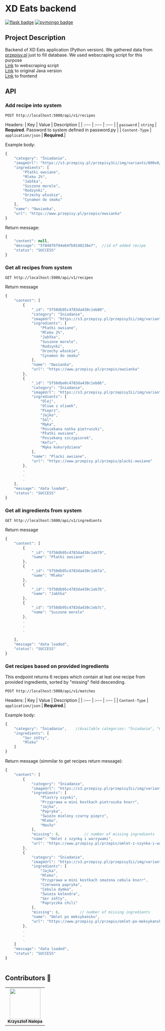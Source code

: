 # XD Eats backend

[![flask badge](https://img.shields.io/badge/flask-1.1.2-blue)](https://pypi.org/project/Flask/)
[![pymongo badge](https://img.shields.io/badge/pymongo-3.11.0-green)](https://pypi.org/project/pymongo/)

## Project Description

Backend of XD Eats application (Python version). We gathered data from [przepisy.pl](https://www.przepisy.pl/) just to fill database. We used webscraping script for this purpose<br>
[Link](https://github.com/Better-Team-XD/hacknarok-script) to webscraping script <br>
[Link](https://github.com/Better-Team-XD/hacknarok-back) to original Java version <br>
[Link](https://github.com/Better-Team-XD/hacknarok-web) to frontend

## API
### Add recipe into system

```http
POST http://localhost:5000/api/v1/recipes
```
Headers:
| Key | Value | Description |
| :--- | :--- | :--- |
| `password` | `string` | **Required**. Password to system defined in password.py |
| `Content-Type` | `application/json` | **Required**.|

Example body:
```javascript
{
    "category": "Śniadanie",
    "imageUrl": "https://s3.przepisy.pl/przepisy3ii/img/variants/800x0/owsianka.jpg",
    "ingredients": [
        "Płatki owsiane",
        "Mleko 2%",
        "Jabłka",
        "Suszone morele",
        "Rodzynki",
        "Orzechy włoskie",
        "Cynamon do smaku"
	],
    "name": "Owsianka",
    "url": "https://www.przepisy.pl/przepis/owsianka"
}
```

Return message:
```javascript
{
    "content": null,
    "message": "5f848f6f94e64fb9148236e7",  //id of added recipe
    "status": "SUCCESS"
}
```

### Get all recipes from system

```http
GET http://localhost:5000/api/v1/recipes
```

Return message

```javascript
{
    "content": [
        {
            "_id": "5f50db95c4783da430c1eb80",
            "category": "Śniadanie",
            "imageUrl": "https://s3.przepisy.pl/przepisy3ii/img/variants/800x0/owsianka.jpg",
            "ingredients": [
                "Płatki owsiane",
                "Mleko 2%",
                "Jabłka",
                "Suszone morele",
                "Rodzynki",
                "Orzechy włoskie",
                "Cynamon do smaku"
            ],
            "name": "Owsianka",
            "url": "https://www.przepisy.pl/przepis/owsianka"
        },
        {
            "_id": "5f50dbe0c4783da430c1eb8b",
            "category": "Śniadanie",
            "imageUrl": "https://s3.przepisy.pl/przepisy3ii/img/variants/800x0/placki-owsiane.jpg",
            "ingredients": [
                "Olej",
                "Oliwa z oliwek",
                "Pieprz",
                "Jajko",
                "Sól",
                "Mąka",
                "Posiekana natka pietruszki",
                "Płatki owsiane",
                "Posiekany szczypiorek",
                "Kefir",
                "Mąka kukurydziana"
            ],
            "name": "Placki owsiane",
            "url": "https://www.przepisy.pl/przepis/placki-owsiane"
        },
        .
        .
        .
    ],
    "message": "data loaded",
    "status": "SUCCESS"
}
```

### Get all ingredients from system

```http
GET http://localhost:5000/api/v1/ingredients
```

Return message
```javascript
{
    "content": [
        {
            "_id": "5f50db95c4783da430c1eb79",
            "name": "Płatki owsiane"
        },
        {
            "_id": "5f50db95c4783da430c1eb7a",
            "name": "Mleko"
        },
        {
            "_id": "5f50db95c4783da430c1eb7b",
            "name": "Jabłka"
        },
        {
            "_id": "5f50db95c4783da430c1eb7c",
            "name": "Suszone morele"
        },
        .
        .
        .
        
    ],
    "message": "data loaded",
    "status": "SUCCESS"
}

```

### Get recipes based on provided ingredients

This endpoint returns 6 recipes which contain at leat one recipe from provided ingredients, sorted by "missing" field descending. 

```http
POST http://localhost:5000/api/v1/matches
```

Headers:
| Key | Value | Description |
| :--- | :--- | :--- |
| `Content-Type` | `application/json` | **Required**.|

Example body:

```javascript
{
	"category": "Śniadanie",    //Available categories: "Śniadanie", "Obiad", "Kolacja"
	"ingredients": [
		"Ser żółty",
		"Mleko"
	]
}
```

Return message (simmilar to get recipes  return message):

```javascript
{
    "content": [
        {
            "category": "Śniadanie",
            "imageUrl": "https://s3.przepisy.pl/przepisy3ii/img/variants/800x0/omlet-z-szynka-i-warzywami.jpg",
            "ingredients": [
                "Plastry szynki",
                "Przyprawa w mini kostkach pietruszka knorr",
                "Jajka",
                "Papryka",
                "Świeżo mielony czarny pieprz",
                "Mleko",
                "Masło"
            ],
            "missing": 6,           // number of missing ingredients
            "name": "Omlet z szynką i warzywami",
            "url": "https://www.przepisy.pl/przepis/omlet-z-szynka-i-warzywami"
        },
        {
            "category": "Śniadanie",
            "imageUrl": "https://s3.przepisy.pl/przepisy3ii/img/variants/800x0/omlet-po-meksykansku.jpg",
            "ingredients": [
                "Jajka",
                "Mleko",
                "Przyprawa w mini kostkach smażona cebula knorr",
                "Czerwona papryka",
                "Cebula dymka",
                "Świeża kolendra",
                "Ser żółty",
                "Papryczka chili"
            ],
            "missing": 6,         // number of missing ingredients
            "name": "Omlet po meksykańsku",
            "url": "https://www.przepisy.pl/przepis/omlet-po-meksykansku"
        },
        .
        .
        .
    ]
    "message": "data loaded",
    "status": "SUCCESS"
}
        
```

## Contributors :hamburger:
<table>
  <tr>
    <td align="center"><a href="https://github.com/kraleppa"><img src="https://avatars1.githubusercontent.com/u/56135216?s=460&u=359e017d16c70a31d3bdb086172308cc6f045acf&v=4" width="100px;" alt=""/><br /><sub><b>Krzysztof Nalepa</b></sub></a><br /></td>
    </td>
  </tr>
</table>  
